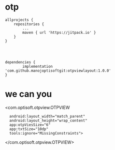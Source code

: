 # otp
	allprojects {
		repositories {
			...
			maven { url 'https://jitpack.io' }
		}
	}




	dependencies {
	        implementation 'com.github.manojoptisoftgit:otpviewlayout:1.0.0'
	}



 
 
 # we can you 
 
  <com.optisoft.otpview.OTPVIEW
  
      android:layout_width="match_parent"
      android:layout_height="wrap_content"
      app:otpViesSize="6"
      app:txtSize="10dp"
      tools:ignore="MissingConstraints">

  </com.optisoft.otpview.OTPVIEW>

